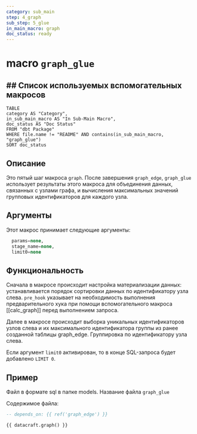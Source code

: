 ```yaml
---
category: sub_main
step: 4_graph
sub_step: 5_glue
in_main_macro: graph
doc_status: ready
---
```

# macro `graph_glue`

## ## Список используемых вспомогательных макросов

```dataview
TABLE 
category AS "Category", 
in_sub_main_macro AS "In Sub-Main Macro",
doc_status AS "Doc Status"
FROM "dbt Package"
WHERE file.name != "README" AND contains(in_sub_main_macro, "graph_glue")
SORT doc_status
```
## Описание

Это пятый шаг макроса `graph`. После завершения `graph_edge`, `graph_glue` использует результаты этого макроса для объединения данных, связанных с узлами графа, и вычисления максимальных значений групповых идентификаторов для каждого узла.

## Аргументы

Этот макрос принимает следующие аргументы:
```sql
  params=none,
  stage_name=none,
  limit0=none
```
## Функциональность

Сначала в макросе происходит настройка материализации данных: устанавливается порядок сортировки данных по идентификатору узла слева. `pre_hook` указывает на необходимость выполнения предварительного хука при помощи вспомогательного макроса [[calc_graph]] перед выполнением запроса.

Далее в макросе происходит выборка уникальных идентификаторов узлов слева и их максимального идентификатора группы из ранее созданной таблицы graph_edge.
Группировка по идентификатору узла слева.

Если аргумент `limit0` активирован, то в конце SQL-запроса будет добавлено `LIMIT 0`.
## Пример

Файл в формате sql в папке models. Название файла `graph_glue`

Содержимое файла:
```sql
-- depends_on: {{ ref('graph_edge') }}

{{ datacraft.graph() }}
```
